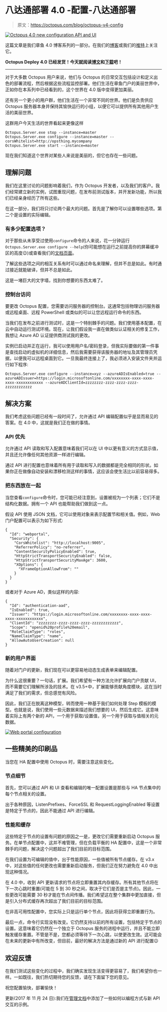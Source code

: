 # 八达通部署 4.0 -配置-八达通部署

> 原文：<https://octopus.com/blog/octopus-v4-config>

[![Octopus 4.0 new configuration API and UI](img/1636bb4abaa87eab973e0490ff44c9ac.png)](#)

这篇文章是我们章鱼 4.0 博客系列的一部分。在我们的[博客](https://octopus.com/blog)或我们的[推特](https://twitter.com/octopusdeploy)上关注它。

**Octopus Deploy 4.0 已经发货！今天就阅读[博文](/blog/octopus-release-4-0)和[下载](https://octopus.com/downloads)吧！**

* * *

对于大多数 Octopus 用户来说，他们与 Octopus 的日常交互包括设计和定义出色的部署流程，然后根据这些流程监控部署。他们生活在章鱼门户的美丽世界中，正如你在本系列中已经看到的，这个世界在 4.0 版中变得更加美丽。

还有另一个更小的用户群，他们生活在一个非常不同的世界。他们是负责供应 Octopus 服务器本身并保持其愉快运行的小组，以便它可以提供所有其他用户生活的美丽世界。

这群用户今天生活的世界看起来更像这样

```
Octopus.Server.exe stop --instance=master
Octopus.Server.exe configure --instance=master --corsWhitelist=http://opsthing.mycompany
Octopus.Server.exe start --instance=master 
```

现在我们知道这个世界对某些人来说是美丽的，但它也存在一些问题。

## 理解问题

我们在这里讨论的问题影响着我们，作为 Octopus 开发者，以及我们的客户。我们经常建立新的实例，试图重现问题，在发布前测试版本，并开发新功能，所以我们已经亲身经历了所有这些。

在这一部分，我们将只讨论两个最大的问题。首先是了解你可以设置哪些选项。第二个是设置的实际编辑。

### 有多少配置选项？

对于那些从未享受过使用`configure`命令的人来说，花一分钟运行`Octopus.Server.exe configure --help`(你可能想在运行之前提高你的屏幕缓冲区的高度😉)或查看我们的[文档页面](https://g.octopushq.com/ConfigureCommand)。

了解这些选项之间的相互关系有时可以通过命名来理解，但并不总是如此。有时通过接近就能破译，但并不总是如此。

这是一堵巨大的文字墙，找到你想要的东西太难了。

### 控制台访问

要更改 Octopus 配置，您需要访问服务器的控制台。这通常包括物理访问服务器或远程桌面、远程 PowerShell 或类似的可以让您远程运行命令的东西。

当我们在发布之前进行测试时，这是一个特别棘手的问题。我们使用基本配置，在云中自动运行测试环境。现在，让我们假设我一直在做类似认证相关的修复工作，我想让 Azure AD 认证提供商测试我的更改。

实例已启动并正在运行，我可以使用用户名/密码登录，但我实际要做的第一件事是查找启动的虚拟机的详细信息，然后我需要获得该服务器的地址及其管理员凭据，以便我可以远程桌面到它。一旦我最终连接上了，我必须进入安装文件夹并运行如下程序:

```
Octopus.Server.exe configure --instance=xyz --azureADIsEnabled=true --azureADIssuer=https://login.microsoftonline.com/xxxxxxxx-xxxx-xxxx-xxxx-xxxxxxxxxxxx --azureADClientId=zzzzzzzz-zzzz-zzzz-zzzz-zzzzzzzzzzzz 
```

## 解决方案

我们考虑这些问题已经有一段时间了，允许通过 API 编辑配置似乎是显而易见的答案。在 4.0 中，这就是我们正在做的事情。

### API 优先

允许通过 API 读取和写入配置意味着我们可以在 UI 中以更有意义的方式显示值，并且还允许像任何其他资源一样进行编辑。

通过 API 进行配置也意味着所有用于读取和写入的数据都是完全相同的形状。如果你正在做像自动安装和漂移检测这样的事情，这应该会使生活比以前容易得多。

### 把东西放在一起

当您查看`configure`命令时，您可能已经注意到，设置被视为一个列表；它们不是结构化数据。拥有一个 API 也能帮助我们做到这一点。

假设 API 使用 JSON 文档，它可以使用对象来表示配置节和相关值。例如，Web 门户配置可以表示为如下形式:

```
{
  "Id": "webportal",
  "Security": {
    "CorsWhitelist": "http://localhost:9005",
    "ReferrerPolicy": "no-referrer",
    "ContentSecurityPolicyEnabled": true,
    "HttpStrictTransportSecurityEnabled": false,
    "HttpStrictTransportSecurityMaxAge": 3600,
    "XOptions": {
      "XFrameOptionAllowFrom": ""
    }
  }
} 
```

或者对于 Azure AD，类似这样的内容:

```
{
  "Id": "authentication-aad",
  "IsEnabled": true,
  "Issuer": "https://login.microsoftonline.com/xxxxxxxx-xxxx-xxxx-xxxx-xxxxxxxxxxxx",
  "ClientId": "zzzzzzzz-zzzz-zzzz-zzzz-zzzzzzzzzzzz",
  "Scope": "openid%20profile%20email",
  "RoleClaimType": "roles",
  "NameClaimType": "name",
  "AllowAutoUserCreation": null
} 
```

### 新的用户界面

随着对门户的更新，我们现在可以更容易地动态生成表单来编辑配置。

为什么这很重要？一句话，扩展。我们希望有一种方法允许扩展向门户贡献 UI，而不需要它们理解所涉及的技术。在 v3.5+中，扩展能够贡献角度模块，这在当时满足了我们的需求，但总感觉有风险。

因此，我们正在脱离这种模型，转而使用一种基于我们如何处理 Step 模板的模型。也就是说，我们使用一些元数据来描述我们想要的 UI，然后生成它。这意味着实际上有两个新的 API，一个用于获取/设置值，另一个用于获取与值相关的元数据。

[![Web portal configuration](img/24676be84612648f9376f96207bf6ea6.png)](#)

## 一些精美的印刷品

当您在 HA 配置中使用 Octopus 时，需要注意这些变化。

### 节点细节

首先，您可以通过 API 和 UI 查看和编辑的唯一配置设置是那些与 HA 节点集中的每个节点相关的设置。

出于各种原因，ListenPrefixes、ForceSSL 和 RequestLoggingEnabled 等设置是特定于节点的，因此不能通过 API 进行编辑。

### 性能和缓存

这些特定于节点的设置有问题的原因之一是，更改它们需要重新启动 Octopus 服务。在单节点配置中，这并不难管理，但在负载平衡的 HA 配置中，这是一个非常棘手的问题，解决这个问题超出了我们目前的目标范围。

在我们设置为可编辑的值中，出于性能原因，一些值被所有节点缓存。在 v3.x 中，对这些值的任何更改也需要重新启动服务，但我们正在努力避免在 4.0 中出现这种情况。

在 4.0 中，收到 API 更新请求的节点将立即重置其内存缓存。所有其他节点将在下一次心跳时重置(可能在 5 到 30 秒之间，取决于它们是否是主节点)。因此，一些更改可能需要 30 秒才能在节点间传播。我们希望这在整个集群中更加直接，但是引入分布式缓存再次超出了我们目前的目标范围。

在非高可用性配置中，您实际上只是运行单个节点，因此将获得立即重置行为。

最后一点，命令行实现没有改变。它仍然支持以前的所有设置，包括特定于节点的设置。这意味着它仍然在一个独立于 Octopus 服务的进程中运行，并且不能立即触发缓存重置。不管是不是，您都必须等待下一次心跳，以使更改生效。这可能会在未来的更新中有所改变，但目前，最好的解决方法是通过新的 API 进行配置😉

## 欢迎反馈

在我们测试这些变化的过程中，我们确实发现生活变得更容易了，我们希望你也一样。一如既往，我们热切期待您的反馈，请在下面留下您的意见。

祝您配置愉快，部署愉快！

更新(2017 年 11 月 24 日):我们在[管理文档](https://g.octopushq.com/ManagingConfig)中添加了一些如何以编程方式与新 API 交互的示例。